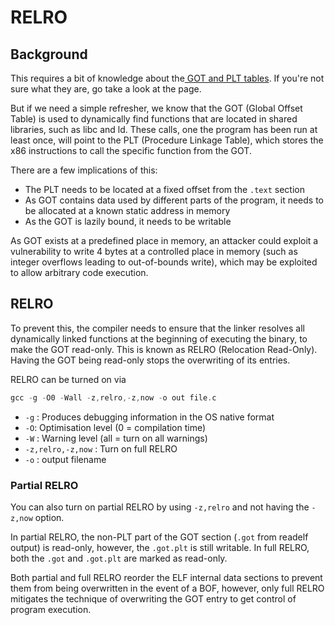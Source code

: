 # RELRO

## Background <a id="background"></a>

This requires a bit of knowledge about the[ GOT and PLT tables](https://tango37645.gitbook.io/binexp/bin-exp/theory/got-and-plt). If you're not sure what they are, go take a look at the page.

But if we need a simple refresher, we know that the GOT \(Global Offset Table\) is used to dynamically find functions that are located in shared libraries, such as libc and ld. These calls, one the program has been run at least once, will point to the PLT \(Procedure Linkage Table\), which stores the x86 instructions to call the specific function from the GOT.

There are a few implications of this:

* The PLT needs to be located at a fixed offset from the `.text` section
* As GOT contains data used by different parts of the program, it needs to be allocated at a known static address in memory
* As the GOT is lazily bound, it needs to be writable

As GOT exists at a predefined place in memory, an attacker could exploit a vulnerability to write 4 bytes at a controlled place in memory \(such as integer overflows leading to out-of-bounds write\), which may be exploited to allow arbitrary code execution.

## RELRO <a id="relro"></a>

To prevent this, the compiler needs to ensure that the linker resolves all dynamically linked functions at the beginning of executing the binary, to make the GOT read-only. This is known as RELRO \(Relocation Read-Only\). Having the GOT being read-only stops the overwriting of its entries.

RELRO can be turned on via

```c
gcc -g -O0 -Wall -z,relro,-z,now -o out file.c
```

* `-g` : Produces debugging information in the OS native format
* `-O`: Optimisation level \(0 = compilation time\)
* `-W` : Warning level \(all = turn on all warnings\)
* `-z,relro,-z,now` : Turn on full RELRO
* `-o` : output filename

### Partial RELRO <a id="partial-relro"></a>

You can also turn on partial RELRO by using `-z,relro` and not having the `-z,now` option.

In partial RELRO, the non-PLT part of the GOT section \(`.got` from readelf output\) is read-only, however, the `.got.plt` is still writable. In full RELRO, both the `.got` and `.got.plt` are marked as read-only.

Both partial and full RELRO reorder the ELF internal data sections to prevent them from being overwritten in the event of a BOF, however, only full RELRO mitigates the technique of overwriting the GOT entry to get control of program execution.

